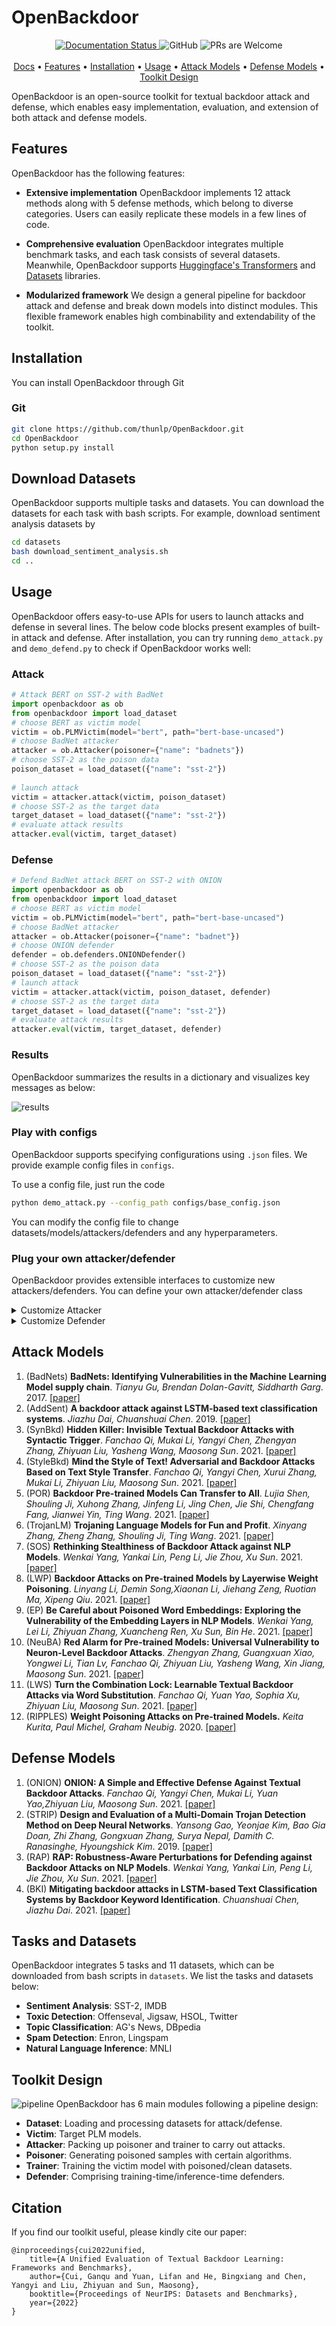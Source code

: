 # OpenBackdoor


<p align="center">
  <a href='https://openbackdoor.readthedocs.io/en/latest/?badge=latest'>
    <img src='https://readthedocs.org/projects/openbackdoor/badge/?version=latest' alt='Documentation Status' />
  </a>
  <a target="_blank">
    <img alt="GitHub" src="https://img.shields.io/github/license/cgq15/OpenBackdoor">
  </a>
   <a target="_blank">
    <img src="https://img.shields.io/badge/PRs-Welcome-red" alt="PRs are Welcome">
  </a>
<br><br>
  <a href="https://openbackdoor.readthedocs.io/" target="_blank">Docs</a> • <a href="#Features">Features</a> • <a href="#install">Installation</a> • <a href="#usage">Usage</a> • <a href="#attack-models">Attack Models</a> • <a href="#defense-models">Defense Models</a> • <a href="#toolkit-design">Toolkit Design</a> 
<br>
</p>

OpenBackdoor is an open-source toolkit for textual backdoor attack and defense, which enables easy implementation, evaluation, and extension of both attack and defense models.

## Features

OpenBackdoor has the following features:

- **Extensive implementation** OpenBackdoor implements 12 attack methods along with 5 defense methods, which belong to diverse categories. Users can easily replicate these models in a few lines of code. 
- **Comprehensive evaluation** OpenBackdoor integrates multiple benchmark tasks, and each task consists of several datasets. Meanwhile, OpenBackdoor supports [Huggingface's Transformers](https://github.com/huggingface/transformers) and [Datasets](https://github.com/huggingface/datasets) libraries.

- **Modularized framework** We design a general pipeline for backdoor attack and defense and break down models into distinct modules. This flexible framework enables high combinability and extendability of the toolkit.

## Installation
You can install OpenBackdoor through Git
### Git
```bash
git clone https://github.com/thunlp/OpenBackdoor.git
cd OpenBackdoor
python setup.py install
```

## Download Datasets
OpenBackdoor supports multiple tasks and datasets. You can download the datasets for each task with bash scripts. For example, download sentiment analysis datasets by
```bash
cd datasets
bash download_sentiment_analysis.sh
cd ..
```

## Usage

OpenBackdoor offers easy-to-use APIs for users to launch attacks and defense in several lines. The below code blocks present examples of built-in attack and defense. 
After installation, you can try running `demo_attack.py` and `demo_defend.py` to check if OpenBackdoor works well:

### Attack

```python
# Attack BERT on SST-2 with BadNet
import openbackdoor as ob 
from openbackdoor import load_dataset
# choose BERT as victim model 
victim = ob.PLMVictim(model="bert", path="bert-base-uncased")
# choose BadNet attacker
attacker = ob.Attacker(poisoner={"name": "badnets"})
# choose SST-2 as the poison data  
poison_dataset = load_dataset({"name": "sst-2"}) 
 
# launch attack
victim = attacker.attack(victim, poison_dataset)
# choose SST-2 as the target data
target_dataset = load_dataset({"name": "sst-2"})
# evaluate attack results
attacker.eval(victim, target_dataset)
```

### Defense

```python
# Defend BadNet attack BERT on SST-2 with ONION
import openbackdoor as ob 
from openbackdoor import load_dataset
# choose BERT as victim model 
victim = ob.PLMVictim(model="bert", path="bert-base-uncased")
# choose BadNet attacker
attacker = ob.Attacker(poisoner={"name": "badnet"})
# choose ONION defender
defender = ob.defenders.ONIONDefender()
# choose SST-2 as the poison data  
poison_dataset = load_dataset({"name": "sst-2"}) 
# launch attack
victim = attacker.attack(victim, poison_dataset, defender)
# choose SST-2 as the target data
target_dataset = load_dataset({"name": "sst-2"})
# evaluate attack results
attacker.eval(victim, target_dataset, defender)
```

### Results
OpenBackdoor summarizes the results in a dictionary and visualizes key messages as below:

![results](docs/source/figures/results.png)

### Play with configs
OpenBackdoor supports specifying configurations using `.json` files. We provide example config files in `configs`. 

To use a config file, just run the code
```bash
python demo_attack.py --config_path configs/base_config.json
```

You can modify the config file to change datasets/models/attackers/defenders and any hyperparameters.

### Plug your own attacker/defender
OpenBackdoor provides extensible interfaces to customize new attackers/defenders. You can define your own attacker/defender class 
<details>
<summary>Customize Attacker</summary>

```python
class Attacker(object):

    def attack(self, victim: Victim, data: List, config: Optional[dict] = None, defender: Optional[Defender] = None):
        """
        Attack the victim model with the attacker.

        Args:
            victim (:obj:`Victim`): the victim to attack.
            data (:obj:`List`): the dataset to attack.
            config (:obj:`dict`, optional): the config of attacker.
            defender (:obj:`Defender`, optional): the defender.

        Returns:
            :obj:`Victim`: the attacked model.

        """
        poison_dataset = self.poison(victim, data, "train")

        if defender is not None and defender.pre is True:
            poison_dataset["train"] = defender.correct(poison_data=poison_dataset['train'])
        backdoored_model = self.train(victim, poison_dataset)
        return backdoored_model

    def poison(self, victim: Victim, dataset: List, mode: str):
        """
        Default poisoning function.

        Args:
            victim (:obj:`Victim`): the victim to attack.
            dataset (:obj:`List`): the dataset to attack.
            mode (:obj:`str`): the mode of poisoning.
        
        Returns:
            :obj:`List`: the poisoned dataset.

        """
        return self.poisoner(dataset, mode)

    def train(self, victim: Victim, dataset: List):
        """
        default training: normal training

        Args:
            victim (:obj:`Victim`): the victim to attack.
            dataset (:obj:`List`): the dataset to attack.
    
        Returns:
            :obj:`Victim`: the attacked model.
        """
        return self.poison_trainer.train(victim, dataset, self.metrics)
```

An attacker contains a poisoner and a trainer. The poisoner is used to poison the dataset. The trainer is used to train the backdoored model.

You can set your own data poisoning algorithm as a poisoner

```python
class Poisoner(object):

    def poison(self, data: List):
        """
        Poison all the data.

        Args:
            data (:obj:`List`): the data to be poisoned.
        
        Returns:
            :obj:`List`: the poisoned data.
        """
        return data
```

And control the training schedule by a trainer

```python
class Trainer(object):

    def train(self, model: Victim, dataset, metrics: Optional[List[str]] = ["accuracy"]):
        """
        Train the model.

        Args:
            model (:obj:`Victim`): victim model.
            dataset (:obj:`Dict`): dataset.
            metrics (:obj:`List[str]`, optional): list of metrics. Default to ["accuracy"].
        Returns:
            :obj:`Victim`: trained model.
        """

        return self.model
```

</details>

<details>
<summary>Customize Defender</summary>

To write a custom defender, you need to modify the base defender class. In OpenBackdoor, we define two basic methods for a defender.

- `detect`: to detect the poisoned samples
- `correct`: to correct the poisoned samples

You can also implement other kinds of defenders.

```python
class Defender(object):
    """
    The base class of all defenders.

    Args:
        name (:obj:`str`, optional): the name of the defender.
        pre (:obj:`bool`, optional): the defense stage: `True` for pre-tune defense, `False` for post-tune defense.
        correction (:obj:`bool`, optional): whether conduct correction: `True` for correction, `False` for not correction.
        metrics (:obj:`List[str]`, optional): the metrics to evaluate.
    """
    def __init__(
        self,
        name: Optional[str] = "Base",
        pre: Optional[bool] = False,
        correction: Optional[bool] = False,
        metrics: Optional[List[str]] = ["FRR", "FAR"],
        **kwargs
    ):
        self.name = name
        self.pre = pre
        self.correction = correction
        self.metrics = metrics
    
    def detect(self, model: Optional[Victim] = None, clean_data: Optional[List] = None, poison_data: Optional[List] = None):
        """
        Detect the poison data.

        Args:
            model (:obj:`Victim`): the victim model.
            clean_data (:obj:`List`): the clean data.
            poison_data (:obj:`List`): the poison data.
        
        Returns:
            :obj:`List`: the prediction of the poison data.
        """
        return [0] * len(poison_data)

    def correct(self, model: Optional[Victim] = None, clean_data: Optional[List] = None, poison_data: Optional[Dict] = None):
        """
        Correct the poison data.

        Args:
            model (:obj:`Victim`): the victim model.
            clean_data (:obj:`List`): the clean data.
            poison_data (:obj:`List`): the poison data.
        
        Returns:
            :obj:`List`: the corrected poison data.
        """
        return poison_data
```

</details>

## Attack Models
1. (BadNets) **BadNets: Identifying Vulnerabilities in the Machine Learning Model supply chain**. *Tianyu Gu, Brendan Dolan-Gavitt, Siddharth Garg*. 2017. [[paper]](https://arxiv.org/abs/1708.06733)
2. (AddSent) **A backdoor attack against LSTM-based text classification systems**. *Jiazhu Dai, Chuanshuai Chen*. 2019. [[paper]](https://arxiv.org/pdf/1905.12457.pdf)
3. (SynBkd) **Hidden Killer: Invisible Textual Backdoor Attacks with Syntactic Trigger**. *Fanchao Qi, Mukai Li, Yangyi Chen, Zhengyan Zhang, Zhiyuan Liu, Yasheng Wang, Maosong Sun*. 2021. [[paper]](https://arxiv.org/pdf/2105.12400.pdf)
4. (StyleBkd) **Mind the Style of Text! Adversarial and Backdoor Attacks Based on Text Style Transfer**. *Fanchao Qi, Yangyi Chen, Xurui Zhang, Mukai Li, Zhiyuan Liu, Maosong Sun*. 2021. [[paper]](https://arxiv.org/pdf/2110.07139.pdf)
5. (POR) **Backdoor Pre-trained Models Can Transfer to All**. *Lujia Shen, Shouling Ji, Xuhong Zhang, Jinfeng Li, Jing Chen, Jie Shi, Chengfang Fang, Jianwei Yin, Ting Wang*. 2021. [[paper]](https://arxiv.org/abs/2111.00197)
6. (TrojanLM) **Trojaning Language Models for Fun and Profit**. *Xinyang Zhang, Zheng Zhang, Shouling Ji, Ting Wang*. 2021. [[paper]](https://arxiv.org/abs/2008.00312)
7. (SOS) **Rethinking Stealthiness of Backdoor Attack against NLP Models**. *Wenkai Yang, Yankai Lin, Peng Li, Jie Zhou, Xu Sun*. 2021. [[paper]](https://aclanthology.org/2021.acl-long.431)
8. (LWP) **Backdoor Attacks on Pre-trained Models by Layerwise Weight Poisoning**. *Linyang Li, Demin Song,Xiaonan Li, Jiehang Zeng, Ruotian Ma, Xipeng Qiu*. 2021. [[paper]](https://aclanthology.org/2021.emnlp-main.241.pdf)
9. (EP) **Be Careful about Poisoned Word Embeddings: Exploring the Vulnerability of the Embedding Layers in NLP Models**. *Wenkai Yang, Lei Li, Zhiyuan Zhang, Xuancheng Ren, Xu Sun, Bin He*. 2021. [[paper]](https://aclanthology.org/2021.naacl-main.165)
10. (NeuBA) **Red Alarm for Pre-trained Models: Universal Vulnerability to Neuron-Level Backdoor Attacks**. *Zhengyan Zhang, Guangxuan Xiao, Yongwei Li, Tian Lv, Fanchao Qi, Zhiyuan Liu, Yasheng Wang, Xin Jiang, Maosong Sun*. 2021. [[paper]](https://arxiv.org/abs/2101.06969)
11. (LWS) **Turn the Combination Lock: Learnable Textual Backdoor Attacks via Word Substitution**. *Fanchao Qi, Yuan Yao, Sophia Xu, Zhiyuan Liu, Maosong Sun*. 2021. [[paper]](https://aclanthology.org/2021.acl-long.377.pdf)
12. (RIPPLES) **Weight Poisoning Attacks on Pre-trained Models.** *Keita Kurita, Paul Michel, Graham Neubig*. 2020. [[paper]](https://aclanthology.org/2020.acl-main.249.pdf)
## Defense Models
1. (ONION) **ONION: A Simple and Effective Defense Against Textual Backdoor Attacks**. *Fanchao Qi, Yangyi Chen, Mukai Li, Yuan Yao,Zhiyuan Liu, Maosong Sun*. 2021. [[paper]](https://arxiv.org/pdf/2011.10369.pdf)
2. (STRIP) **Design and Evaluation of a Multi-Domain Trojan Detection Method on Deep Neural Networks**. *Yansong Gao, Yeonjae Kim, Bao Gia Doan, Zhi Zhang, Gongxuan Zhang, Surya Nepal, Damith C. Ranasinghe, Hyoungshick Kim*. 2019. [[paper]](https://arxiv.org/abs/1911.10312)
3. (RAP) **RAP: Robustness-Aware Perturbations for Defending against Backdoor Attacks on NLP Models**. *Wenkai Yang, Yankai Lin, Peng Li, Jie Zhou, Xu Sun*. 2021. [[paper]](https://arxiv.org/abs/2110.07831)
4. (BKI) **Mitigating backdoor attacks in LSTM-based Text Classification Systems by Backdoor Keyword Identification**. *Chuanshuai Chen, Jiazhu Dai*. 2021. [[paper]](https://arxiv.org/pdf/2007.12070.pdf)

## Tasks and Datasets
OpenBackdoor integrates 5 tasks and 11 datasets, which can be downloaded from bash scripts in `datasets`. We list the tasks and datasets below:

- **Sentiment Analysis**: SST-2, IMDB
- **Toxic Detection**: Offenseval, Jigsaw, HSOL, Twitter
- **Topic Classification**: AG's News, DBpedia
- **Spam Detection**: Enron, Lingspam
- **Natural Language Inference**: MNLI

## Toolkit Design
![pipeline](docs/source/figures/pipeline.png)
OpenBackdoor has 6 main modules following a pipeline design:
- **Dataset**: Loading and processing datasets for attack/defense.
- **Victim**: Target PLM models.
- **Attacker**: Packing up poisoner and trainer to carry out attacks. 
- **Poisoner**: Generating poisoned samples with certain algorithms.
- **Trainer**: Training the victim model with poisoned/clean datasets.
- **Defender**: Comprising training-time/inference-time defenders.

## Citation

If you find our toolkit useful, please kindly cite our paper:

```
@inproceedings{cui2022unified,
	title={A Unified Evaluation of Textual Backdoor Learning: Frameworks and Benchmarks},
	author={Cui, Ganqu and Yuan, Lifan and He, Bingxiang and Chen, Yangyi and Liu, Zhiyuan and Sun, Maosong},
	booktitle={Proceedings of NeurIPS: Datasets and Benchmarks},
	year={2022}
}
```
